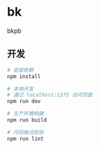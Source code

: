 # bk
bkpb

## 开发

``` bash
# 安装依赖
npm install

# 本地开发
# 通过 localhost:1375 访问页面
npm run dev

# 生产环境构建
npm run build

# 代码格式校验
npm run lint
```